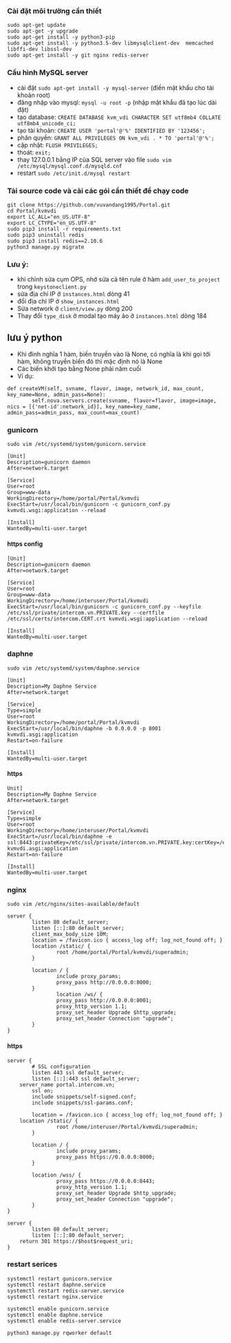 ### Cài đặt môi trường cần thiết 
```
sudo apt-get update
sudo apt-get -y upgrade
sudo apt-get install -y python3-pip 
sudo apt-get install -y python3.5-dev libmysqlclient-dev  memcached libffi-dev libssl-dev
sudo apt-get install -y git nginx redis-server
```
### Cấu hình MySQL server
- cài đặt `sudo apt-get install -y mysql-server` (điền mật khẩu cho tài khoản root)
- đăng nhập vào mysql: `mysql -u root -p` (nhập mật khẩu đã tạo lúc dài đặt)
- tạo database: `CREATE DATABASE kvm_vdi CHARACTER SET utf8mb4 COLLATE utf8mb4_unicode_ci;`
- tạo tài khoản: `CREATE USER 'portal'@'%' IDENTIFIED BY '123456';`
- phân quyền: `GRANT ALL PRIVILEGES ON kvm_vdi . * TO 'portal'@'%';`
- cập nhật: `FLUSH PRIVILEGES;`
- thoát: `exit;`
- thay 127.0.0.1 bằng IP của SQL server vào file `sudo vim /etc/mysql/mysql.conf.d/mysqld.cnf`
- restart `sudo /etc/init.d/mysql restart`

### Tải source code và cài các gói cần thiết để chạy code 
```
git clone https://github.com/vuvandang1995/Portal.git
cd Portal/kvmvdi
export LC_ALL="en_US.UTF-8"
export LC_CTYPE="en_US.UTF-8"
sudo pip3 install -r requirements.txt
sudo pip3 uninstall redis
sudo pip3 install redis==2.10.6
python3 manage.py migrate
```

### Lưu ý:
- khi chỉnh sửa cụm OPS, nhớ sửa cả tên rule ở hàm `add_user_to_project` trong `keystoneclient.py`
- sửa địa chỉ IP ở `instances.html` dòng 41
- đổi địa chỉ IP ở `show_instances.html`
- Sửa network ở `client/view.py` dòng 200
- Thay đổi `type_disk` ở modal tạo máy ảo ở `instances.html` dòng 184
## lưu ý python
- Khi đinh nghĩa 1 hàm, biến truyền vào là None, có nghĩa là khi gọi tới hàm, không truyền biến đó thì mặc định nó là None
- Các biến khởi tạo bằng None phải năm cuối
- Ví dụ:
```
def createVM(self, svname, flavor, image, network_id, max_count, key_name=None, admin_pass=None):
        self.nova.servers.create(svname, flavor=flavor, image=image, nics = [{'net-id':network_id}], key_name=key_name, admin_pass=admin_pass, max_count=max_count)
```

### gunicorn
`sudo vim /etc/systemd/system/gunicorn.service`
```
[Unit]
Description=gunicorn daemon
After=network.target

[Service]
User=root
Group=www-data
WorkingDirectory=/home/portal/Portal/kvmvdi
ExecStart=/usr/local/bin/gunicorn -c gunicorn_conf.py kvmvdi.wsgi:application --reload

[Install]
WantedBy=multi-user.target
```
#### https config
```
[Unit]
Description=gunicorn daemon
After=network.target

[Service]
User=root
Group=www-data
WorkingDirectory=/home/interuser/Portal/kvmvdi
ExecStart=/usr/local/bin/gunicorn -c gunicorn_conf.py --keyfile /etc/ssl/private/intercom.vn.PRIVATE.key --certfile /etc/ssl/certs/intercom.CERT.crt kvmvdi.wsgi:application --reload

[Install]
WantedBy=multi-user.target                         
```
### daphne
`sudo vim /etc/systemd/system/daphne.service`
```
[Unit]
Description=My Daphne Service
After=network.target

[Service]
Type=simple
User=root
WorkingDirectory=/home/portal/Portal/kvmvdi
ExecStart=/usr/local/bin/daphne -b 0.0.0.0 -p 8001 kvmvdi.asgi:application
Restart=on-failure

[Install]
WantedBy=multi-user.target
```
#### https
```
Unit]
Description=My Daphne Service
After=network.target

[Service]
Type=simple
User=root
WorkingDirectory=/home/interuser/Portal/kvmvdi
ExecStart=/usr/local/bin/daphne -e ssl:8443:privateKey=/etc/ssl/private/intercom.vn.PRIVATE.key:certKey=/etc/ssl/certs/intercom.CERT.crt kvmvdi.asgi:application
Restart=on-failure

[Install]
WantedBy=multi-user.target
```
### nginx
`sudo vim /etc/nginx/sites-available/default`

```
server {
        listen 80 default_server;
        listen [::]:80 default_server;
        client_max_body_size 10M;
        location = /favicon.ico { access_log off; log_not_found off; }
        location /static/ {
                root /home/portal/Portal/kvmvdi/superadmin;
        }

        location / {
                include proxy_params;
                proxy_pass http://0.0.0.0:8000;
        }
                location /ws/ {
                proxy_pass http://0.0.0.0:8001;
                proxy_http_version 1.1;
                proxy_set_header Upgrade $http_upgrade;
                proxy_set_header Connection "upgrade";
        }
}
```
#### https
```
server {
        # SSL configuration
        listen 443 ssl default_server;
        listen [::]:443 ssl default_server;
	server_name portal.intercom.vn;
        ssl on;
        include snippets/self-signed.conf;
        include snippets/ssl-params.conf;

        location = /favicon.ico { access_log off; log_not_found off; }
	location /static/ {
                root /home/interuser/Portal/kvmvdi/superadmin;
        }

        location / {
                include proxy_params;
                proxy_pass https://0.0.0.0:8000;
        }

        location /wss/ {
                proxy_pass https://0.0.0.0:8443;
                proxy_http_version 1.1;
                proxy_set_header Upgrade $http_upgrade;
                proxy_set_header Connection "upgrade";
        }
}

server {
        listen 80 default_server;
        listen [::]:80 default_server;
	return 301 https://$host$request_uri;
}
```

### restart serices
```
systemctl restart gunicorn.service
systemctl restart daphne.service 
systemctl restart redis-server.service
systemctl restart nginx.service

systemctl enable gunicorn.service
systemctl enable daphne.service 
systemctl enable redis-server.service
```

`python3 manage.py rqworker default`
